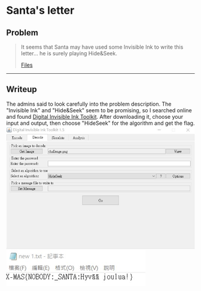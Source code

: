 # Santa's letter
## Problem
> It seems that Santa may have used some Invisible Ink to write this letter… he is surely playing Hide&Seek.
>
> [Files](challenge.png)
---
## Writeup
The admins said to look carefully into the problem description. The "Invisible Ink" and "Hide&Seek" seem to be promising, so I searched online and found [Digital Invisible Ink Toolkit](http://diit.sourceforge.net/). After downloading it, choose your input and output, then choose "HideSeek" for the algorithm and get the flag.
![image](image0.jpg)
![flag](flag.jpg)